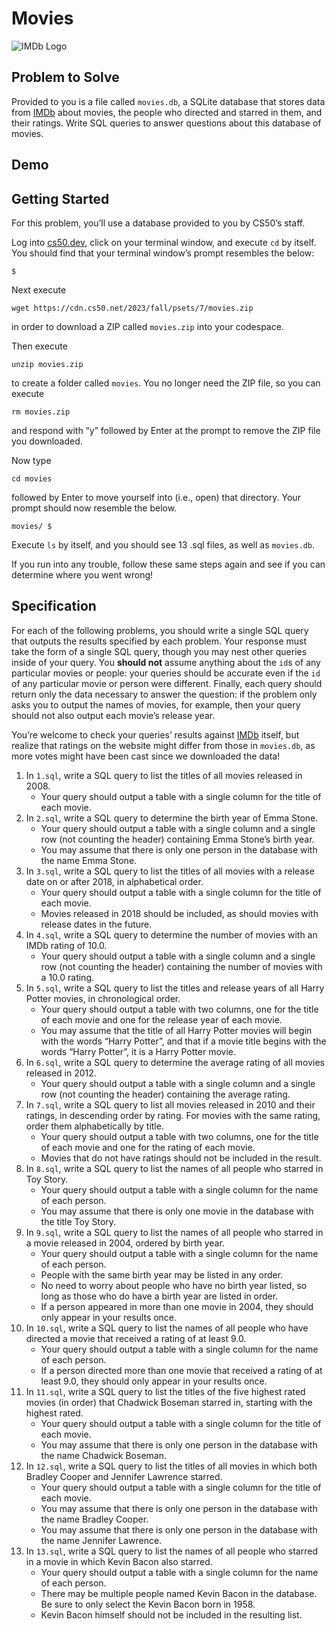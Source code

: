 # Movies

![IMDb Logo](https://cs50.harvard.edu/x/2024/psets/7/movies/imdb.png)

## Problem to Solve

Provided to you is a file called `movies.db`, a SQLite database that stores data from [IMDb](https://www.imdb.com/) about movies, the people who directed and starred in them, and their ratings. Write SQL queries to answer questions about this database of movies.

## Demo

<script async="" data-autoplay="1" data-cols="100" data-loop="1" data-rows="12" id="asciicast-uPWDqSe0NjjqXLF3qxzpsMnfv" src="https://asciinema.org/a/uPWDqSe0NjjqXLF3qxzpsMnfv.js"></script>

## Getting Started

For this problem, you’ll use a database provided to you by CS50’s staff.

Log into [cs50.dev](https://cs50.dev/), click on your terminal window, and execute `cd` by itself. You should find that your terminal window’s prompt resembles the below:

    $

Next execute

    wget https://cdn.cs50.net/2023/fall/psets/7/movies.zip

in order to download a ZIP called `movies.zip` into your codespace.

Then execute

    unzip movies.zip

to create a folder called `movies`. You no longer need the ZIP file, so you can execute

    rm movies.zip

and respond with “y” followed by Enter at the prompt to remove the ZIP file you downloaded.

Now type

    cd movies

followed by Enter to move yourself into (i.e., open) that directory. Your prompt should now resemble the below.

    movies/ $

Execute `ls` by itself, and you should see 13 .sql files, as well as `movies.db`.

If you run into any trouble, follow these same steps again and see if you can determine where you went wrong!

## Specification

For each of the following problems, you should write a single SQL query that outputs the results specified by each problem. Your response must take the form of a single SQL query, though you may nest other queries inside of your query. You **should not** assume anything about the `id`s of any particular movies or people: your queries should be accurate even if the `id` of any particular movie or person were different. Finally, each query should return only the data necessary to answer the question: if the problem only asks you to output the names of movies, for example, then your query should not also output each movie’s release year.

You’re welcome to check your queries’ results against [IMDb](https://www.imdb.com/) itself, but realize that ratings on the website might differ from those in `movies.db`, as more votes might have been cast since we downloaded the data!

1.  In `1.sql`, write a SQL query to list the titles of all movies released in 2008.
    - Your query should output a table with a single column for the title of each movie.
2.  In `2.sql`, write a SQL query to determine the birth year of Emma Stone.
    - Your query should output a table with a single column and a single row (not counting the header) containing Emma Stone’s birth year.
    - You may assume that there is only one person in the database with the name Emma Stone.
3.  In `3.sql`, write a SQL query to list the titles of all movies with a release date on or after 2018, in alphabetical order.
    - Your query should output a table with a single column for the title of each movie.
    - Movies released in 2018 should be included, as should movies with release dates in the future.
4.  In `4.sql`, write a SQL query to determine the number of movies with an IMDb rating of 10.0.
    - Your query should output a table with a single column and a single row (not counting the header) containing the number of movies with a 10.0 rating.
5.  In `5.sql`, write a SQL query to list the titles and release years of all Harry Potter movies, in chronological order.
    - Your query should output a table with two columns, one for the title of each movie and one for the release year of each movie.
    - You may assume that the title of all Harry Potter movies will begin with the words “Harry Potter”, and that if a movie title begins with the words “Harry Potter”, it is a Harry Potter movie.
6.  In `6.sql`, write a SQL query to determine the average rating of all movies released in 2012.
    - Your query should output a table with a single column and a single row (not counting the header) containing the average rating.
7.  In `7.sql`, write a SQL query to list all movies released in 2010 and their ratings, in descending order by rating. For movies with the same rating, order them alphabetically by title.
    - Your query should output a table with two columns, one for the title of each movie and one for the rating of each movie.
    - Movies that do not have ratings should not be included in the result.
8.  In `8.sql`, write a SQL query to list the names of all people who starred in Toy Story.
    - Your query should output a table with a single column for the name of each person.
    - You may assume that there is only one movie in the database with the title Toy Story.
9.  In `9.sql`, write a SQL query to list the names of all people who starred in a movie released in 2004, ordered by birth year.
    - Your query should output a table with a single column for the name of each person.
    - People with the same birth year may be listed in any order.
    - No need to worry about people who have no birth year listed, so long as those who do have a birth year are listed in order.
    - If a person appeared in more than one movie in 2004, they should only appear in your results once.
10. In `10.sql`, write a SQL query to list the names of all people who have directed a movie that received a rating of at least 9.0.
    - Your query should output a table with a single column for the name of each person.
    - If a person directed more than one movie that received a rating of at least 9.0, they should only appear in your results once.
11. In `11.sql`, write a SQL query to list the titles of the five highest rated movies (in order) that Chadwick Boseman starred in, starting with the highest rated.
    - Your query should output a table with a single column for the title of each movie.
    - You may assume that there is only one person in the database with the name Chadwick Boseman.
12. In `12.sql`, write a SQL query to list the titles of all movies in which both Bradley Cooper and Jennifer Lawrence starred.
    - Your query should output a table with a single column for the title of each movie.
    - You may assume that there is only one person in the database with the name Bradley Cooper.
    - You may assume that there is only one person in the database with the name Jennifer Lawrence.
13. In `13.sql`, write a SQL query to list the names of all people who starred in a movie in which Kevin Bacon also starred.
    - Your query should output a table with a single column for the name of each person.
    - There may be multiple people named Kevin Bacon in the database. Be sure to only select the Kevin Bacon born in 1958.
    - Kevin Bacon himself should not be included in the resulting list.
